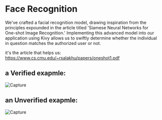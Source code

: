 # Face Recognition

We've crafted a facial recognition model, drawing inspiration from the principles expounded in the article titled 'Siamese Neural Networks for One-shot Image Recognition.' Implementing this advanced model into our application using Kivy allows us to swiftly determine whether the individual in question matches the authorized user or not.

it's the article that helps us:
https://www.cs.cmu.edu/~rsalakhu/papers/oneshot1.pdf

## a Verified exapmle:
![Capture](https://github.com/louhichi-rihem/Face_Recognition/assets/129398762/5849cee1-5534-4d36-92a6-4d05c03f5ef9)

## an Unverified exapmle:

![Capture](https://github.com/louhichi-rihem/Face_Recognition/assets/129398762/4a061526-8c6d-4ce8-9744-9c23998c1fe5)
